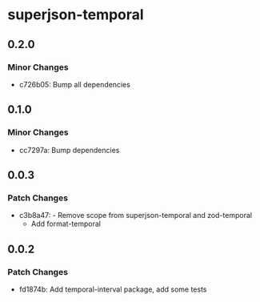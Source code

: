 # superjson-temporal

## 0.2.0

### Minor Changes

- c726b05: Bump all dependencies

## 0.1.0

### Minor Changes

- cc7297a: Bump dependencies

## 0.0.3

### Patch Changes

- c3b8a47: - Remove scope from superjson-temporal and zod-temporal
  - Add format-temporal

## 0.0.2

### Patch Changes

- fd1874b: Add temporal-interval package, add some tests
